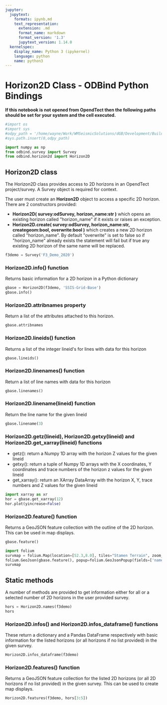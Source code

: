 ```yaml
---
jupyter:
  jupytext:
    formats: ipynb,md
    text_representation:
      extension: .md
      format_name: markdown
      format_version: '1.3'
      jupytext_version: 1.14.0
  kernelspec:
    display_name: Python 3 (ipykernel)
    language: python
    name: python3
---
```


# Horizon2D Class - ODBind Python Bindings


**If this notebook is not opened from OpendTect then the following paths should be set for your system and the cell executed.**

```python
#import os
#import sys
#odpy_path = '/home/wayne/Work/WMSeismicSolutions/dGB/Development/Build/bin/od7.0/bin/python'
#sys.path.insert(0,odpy_path)
```

```python
import numpy as np
from odbind.survey import Survey
from odbind.horizon2d import Horizon2D
```

## Horizon2D class

The Horizon2D class provides access to 2D horizons in an OpendTect project/survey. A Survey object is required for context.

The user must create an **Horizon2D** object to access a specific 2D horizon. There are 2 constructors provided:
-   **Horizon2D( survey:odSurvey, horizon_name:str )** which opens an existing horizon called "horizon_name" if it exists or raises an exception.
-   **Horizon2D.create( survey:odSurvey, horizon_name:str, creategeom:bool, overwrite:bool )** which creates a new 2D horizon called "horizon_name". By default "overwrite" is set to false so if "horizon_name" already exists the statement will fail but if true any existing 2D horizon of the same name will be replaced.

```python
f3demo = Survey('F3_Demo_2020')
```

### Horizon2D.info() function
Returns basic information for a 2D horizon in a Python dictionary

```python
gbase = Horizon2D(f3demo, 'SSIS-Grid-Base')
gbase.info()
```

### Horizon2D.attribnames property
Return a list of the attributes attached to this horizon.

```python
gbase.attribnames
```

### Horizon2D.lineids() function
Returns a list of the integer lineid's for lines with data for this horizon

```python
gbase.lineids()
```

### Horizon2D.linenames() function
Return a list of line names with data for this horizon

```python
gbase.linenames()
```

### Horizon2D.linename(lineid) function
Return the line name for the given lineid

```python
gbase.linename(3)
```

<!-- #region tags=[] -->
### Horizon2D.getz(lineid), Horizon2D.getxy(lineid) and Horizon2D.get_xarray(lineid) functions

-  getz(): return a Numpy 1D array with the horizon Z values for the given lineid
-  getxy(): return a tuple of Numpy 1D arrays with the X coordinates, Y coordinates and trace numbers of the horizon z values for the given lineid
-  get_xarray(): return an XArray DataArray with the horizon X, Y, trace numbers and Z values for the given lineid
<!-- #endregion -->

```python
import xarray as xr
hor = gbase.get_xarray(12)
hor.plot(yincrease=False)
```

### Horizon2D.feature() function
Returns a GeoJSON feature collection with the outline of the 2D horizon. This can be used in map displays.

```python
gbase.feature()
```

```python
import folium
survmap = folium.Map(location=[52.3,8.0], tiles="Stamen Terrain", zoom_start = 6, min_lat=-90, max_lat=90, min_lon=-180, max_lon=180, max_bounds=True, maxBoundsViscosity=1)
folium.GeoJson(gbase.feature(), popup=folium.GeoJsonPopup(fields=['name'])).add_to(survmap)
survmap
```

## Static methods
A number of methods are provided to get information either for all or a selected number of 2D horizons in the user provided survey.

```python
hors = Horizon2D.names(f3demo)
hors
```

### Horizon2D.infos() and Horizon2D.infos_dataframe() functions
These return a dictionary and a Pandas DataFrame respectively with basic information for the listed horizons (or all horizons if no list provided) in the given survey.

```python tags=[]
Horizon2D.infos_dataframe(f3demo)
```

### Horizon2D.features() function
Returns a GeoJSON feature collection for the listed 2D horizons (or all 2D horizons if no list provided) in the given survey. This can be used to create map displays.

```python
Horizon2D.features(f3demo, hors[3:5])
```
